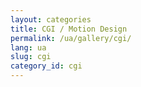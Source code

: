```yaml
---
layout: categories
title: CGI / Motion Design
permalink: /ua/gallery/cgi/
lang: ua
slug: cgi
category_id: cgi
---
```




